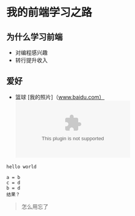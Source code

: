 # 我的前端学习之路
## 为什么学习前端
 * 对编程感兴趣
 * 转行提升收入
## 爱好
 * 篮球
[我的照片]（www.baidu.com）
![世界上最帅的男人](www.jirengu.com)

`hello world`
```
a = b
c = d
b = d
结果？
```
>怎么用忘了

 
